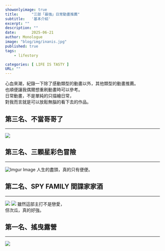 ```yaml
---
showonlyimage: true
title:      "三部「最強」日常動畫推薦"
subtitle:   '基本介紹'
excerpt: ""
description: ""
date:       2025-06-21
author: Monologue    
image: "blog/img/inanis.jpg"
published: true 
tags:
    - lifestory

categories: [ LIFE IS TASTY ]
URL: ""
---
```


心血來潮，紀錄一下除了感動類型的動畫以外，其他類型的動畫推薦。  
也順便讓我偶爾想重刷動畫時可以參考。  
日常動畫，不是單純的只描繪日常，  
對我而言就是可以放鬆無腦的看下去的作品。  

## 第三名、不當哥哥了
***
![](https://lh3.googleusercontent.com/2eI2MhlexOm5PJIrw0vzUZoh2ZySdV0Y-TcS_Rj2e96re_kAoQlZCsif2Khr9z1mYAX_X2Sbknfdy5-Z=w2880-h1200-p-l90-rj)

  
## 第三名、三顆星彩色冒險
***
![Imgur Image](https://i.imgur.com/agMJaLj.jpeg)
人生的盡頭，真的只有便便。

## 第二名、SPY FAMILY 間諜家家酒
***
![](https://i.pinimg.com/originals/4a/8d/f3/4a8df3fbb7e1f5e4d41cf0b4082a8105.jpg)
![](https://pbs.twimg.com/media/FTq1e8faIAAgHb6.jpg)
雖然這部主打不是戀愛，  
但次瓜，真的好強。  
## 第一名、搖曳露營
***
![](https://cdn-origin.cool-style.com.tw/cool/2022/10/vt43dre.jpg.png)


<!--more-->

